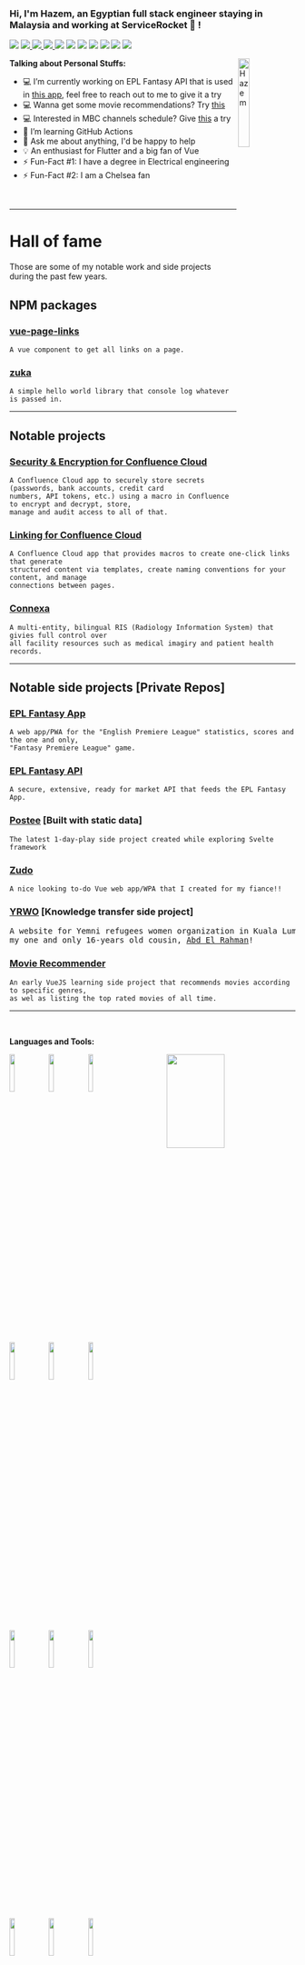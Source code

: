 ### Hi, I'm Hazem, an Egyptian full stack engineer staying in Malaysia and working at ServiceRocket 🚀 !

<p>
  <img src="http://views.whatilearened.today/views/github/HazemGharib/views.svg"/>
  <a href="https://github.com/HazemGharib/">
    <img src="https://img.shields.io/website?label=Website%20status%20%3A&url=https%3A%2F%2Fwww.hazem-gharib.net%2F"/>
  </a>
  <a href="https://github.com/HazemGharib/">
    <img src="https://img.shields.io/github/followers/HazemGharib?color=%234CC61E&label=GitHub%20Followers%20%3A"/>
  </a>
  <a href="https://github.com/HazemGharib?tab=repositories">
    <img src="https://badges.frapsoft.com/os/v2/open-source.svg?v=103"/>
  </a> 
  <a href="mailto:hazem.gharib.8@gmail.com?subject=[GitHub]%20Let's Chat&body=Hi Hazem%2C%0A%0AI wanted to ask you about ...">
    <img src="https://img.shields.io/badge/Ask%20me-anything-1abc9c.svg"/></a>
  <img src="https://img.shields.io/badge/Front End-Vue.js-42b883"/>
  <img src="https://img.shields.io/badge/Front%20End-Angular2+-ed8094"/>
  <img src="https://img.shields.io/badge/Back%20End-Node.js-83af26"/>
  <img src="https://img.shields.io/badge/Back%20End-.Net-bc8bf4"/>
  <img src="https://img.shields.io/badge/Back%20End-Java-f8981d"/>
  <img src="https://img.shields.io/badge/OS-Ubuntu-dd4814"/>
</p>

**Talking about Personal Stuffs:**
<img width="20%" align="right" alt="Hazem " src='https://avataaars.io/?avatarStyle=Circle&topType=ShortHairTheCaesar&accessoriesType=Blank&hairColor=Black&facialHairType=BeardLight&facialHairColor=BrownDark&clotheType=Hoodie&clotheColor=Blue03&eyeType=Wink&eyebrowType=UpDownNatural&mouthType=Smile&skinColor=Light' />
<br />
- 💻 I’m currently working on EPL Fantasy API that is used in [this app](https://epl-fantasy-app.herokuapp.com), feel free to reach out to me to give it a try
- 💻 Wanna get some movie recommendations? Try [this](https://app-movie-recommender.herokuapp.com/)
- 💻 Interested in MBC channels schedule? Give [this](https://mbc-schedule.herokuapp.com/) a try
- 🌱 I’m learning GitHub Actions 
- 💬 Ask me about anything, I'd be happy to help
- 💡 An enthusiast for Flutter and a big fan of Vue
- ⚡️ Fun-Fact #1: I have a degree in Electrical engineering
- ⚡️ Fun-Fact #2: I am a Chelsea fan
<br />

---

# Hall of fame
Those are some of my notable work and side projects during the past few years.

## NPM packages
### [vue-page-links](https://www.npmjs.com/package/vue-page-links)
    A vue component to get all links on a page.

### [zuka](https://www.npmjs.com/package/zuka)
    A simple hello world library that console log whatever is passed in.

---

## Notable projects
### [Security & Encryption for Confluence Cloud](https://devpost.com/software/security-encryption-for-confluence-cloud)
    A Confluence Cloud app to securely store secrets (passwords, bank accounts, credit card
    numbers, API tokens, etc.) using a macro in Confluence to encrypt and decrypt, store,
    manage and audit access to all of that.

### [Linking for Confluence Cloud](https://marketplace.atlassian.com/apps/166/linking-for-confluence?hosting=cloud)
    A Confluence Cloud app that provides macros to create one-click links that generate
    structured content via templates, create naming conventions for your content, and manage
    connections between pages.

### [Connexa](https://www.omnia-health.com/product/connexa)
    A multi-entity, bilingual RIS (Radiology Information System) that givies full control over
    all facility resources such as medical imagiry and patient health records.

---

## Notable side projects [Private Repos]
### [EPL Fantasy App](https://epl-fantasy-app.herokuapp.com/)
    A web app/PWA for the "English Premiere League" statistics, scores and the one and only,
    "Fantasy Premiere League" game.

### [EPL Fantasy API](https://epl-fantasy.herokuapp.com/)
    A secure, extensive, ready for market API that feeds the EPL Fantasy App.

### [Postee](https://app-postee.herokuapp.com/) [Built with static data]
    The latest 1-day-play side project created while exploring Svelte framework 

### [Zudo](https://zudo.herokuapp.com/)
    A nice looking to-do Vue web app/WPA that I created for my fiance!! 

### [YRWO](https://yrwo.herokuapp.com/) [Knowledge transfer side project]
<pre>A website for Yemni refugees women organization in Kuala Lumpur that was done in co-operation with
my one and only 16-years old cousin, <a href="https://github.com/Boody2004">Abd El Rahman</a>!</pre>

### [Movie Recommender](https://app-movie-recommender.herokuapp.com/)
	An early VueJS learning side project that recommends movies according to specific genres,
	as wel as listing the top rated movies of all time.

---

<br />

**Languages and Tools:** 

<p>
  <a href="https://github.com/onimur/handle-path-oz">
    <img align="right" width="45%" height="165" src="https://github-readme-stats.vercel.app/api?username=HazemGharib&show_icons=true&hide_border=false&line_height=20&title_color=0a4595&icon_color=0a4595&show_owner=true"/>
  </a>
  
  <code><img width="13%" src="https://www.vectorlogo.zone/logos/dotnet/dotnet-horizontal.svg"></code>
  <code><img width="13%" src="https://www.vectorlogo.zone/logos/java/java-ar21.svg"></code>
  <code><img width="13%" src="https://www.vectorlogo.zone/logos/nodejs/nodejs-horizontal.svg"></code>
  <br />
  <code><img width="13%" src="https://www.vectorlogo.zone/logos/jenkins/jenkins-ar21.svg"></code>
  <code><img width="13%" src="https://www.vectorlogo.zone/logos/circleci/circleci-ar21.svg"></code>
  <code><img width="13%" src="https://www.vectorlogo.zone/logos/json/json-ar21.svg"></code>
  <br />
  <code><img width="13%" src="https://www.vectorlogo.zone/logos/mongodb/mongodb-ar21.svg"></code>
  <code><img width="13%" src="https://raw.githubusercontent.com/prplx/svg-logos/5585531d45d294869c4eaab4d7cf2e9c167710a9/svg/vue.svg"></code>
  <code><img width="13%" src="https://www.vectorlogo.zone/logos/angular/angular-ar21.svg"></code>
  <br />
  <code><img width="13%" src="https://www.vectorlogo.zone/logos/git-scm/git-scm-ar21.svg"></code>
  <code><img width="13%" src="https://www.vectorlogo.zone/logos/amazon_aws/amazon_aws-ar21.svg"></code>
  <code><img width="13%" src="https://www.vectorlogo.zone/logos/gnu_bash/gnu_bash-ar21.svg"></code>
</p>
